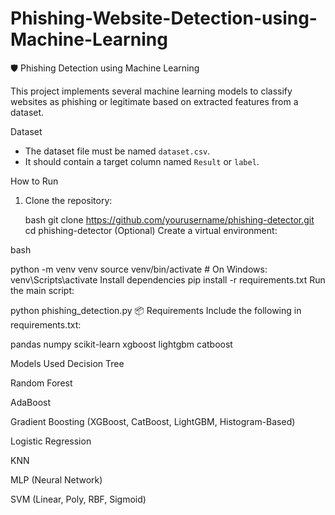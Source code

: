 # Phishing-Website-Detection-using-Machine-Learning
🛡️ Phishing Detection using Machine Learning

This project implements several machine learning models to classify websites as phishing or legitimate based on extracted features from a dataset.

 Dataset

- The dataset file must be named `dataset.csv`.
- It should contain a target column named `Result` or `label`.

 How to Run

1. Clone the repository:

   bash
   git clone https://github.com/yourusername/phishing-detector.git
   cd phishing-detector
(Optional) Create a virtual environment:

bash

python -m venv venv
source venv/bin/activate  # On Windows: venv\Scripts\activate
Install dependencies
pip install -r requirements.txt
Run the main script:


python phishing_detection.py
📦 Requirements
Include the following in requirements.txt:


pandas
numpy
scikit-learn
xgboost
lightgbm
catboost

Models Used
Decision Tree

Random Forest

AdaBoost

Gradient Boosting (XGBoost, CatBoost, LightGBM, Histogram-Based)

Logistic Regression

KNN

MLP (Neural Network)

SVM (Linear, Poly, RBF, Sigmoid)
